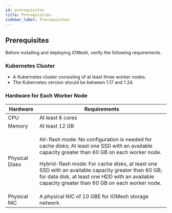 ```yaml
---
id: prerequisites
title: Prerequisites
sidebar_label: Prerequisites
---
```


## Prerequisites

Before installing and deploying IOMesh, verify the following requirements.

### Kubernetes Cluster
- A Kubernetes cluster consisting of at least three worker nodes.
- The Kubernetes version should be between 1.17 and 1.24.

### Hardware for Each Worker Node
|Hardware|Requirements|
|---|---|
|CPU|At least 6 cores|
|Memory|At least 12 GB|
|Physical Disks|<p>All-flash mode: No configuration is needed for cache disks; At least one SSD with an available capacity greater than 60 GB on each worker node.</p> <p>Hybrid-flash mode: For cache disks, at least one SSD with an available capacity greater than 60 GB; for data disk, at least one HDD with an available capacity greater than 60 GB on each worker node.
|Physical NIC|A physical NIC of 10 GBE for IOMesh storage network. |




